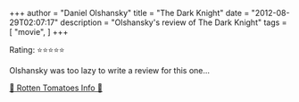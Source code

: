 +++
author = "Daniel Olshansky"
title = "The Dark Knight"
date = "2012-08-29T02:07:17"
description = "Olshansky's review of The Dark Knight"
tags = [
    "movie",
]
+++

Rating: ⭐⭐⭐⭐⭐

Olshansky was too lazy to write a review for this one...

[🍅 Rotten Tomatoes Info 🍅](https://www.rottentomatoes.com//m/the_dark_knight)